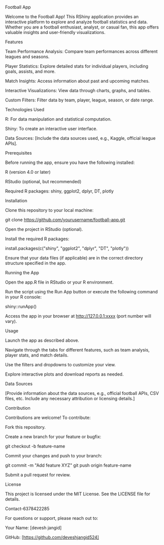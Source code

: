 Football App

Welcome to the Football App! This RShiny application provides an interactive platform to explore and analyze football statistics and data. Whether you are a football enthusiast, analyst, or casual fan, this app offers valuable insights and user-friendly visualizations.

Features

Team Performance Analysis: Compare team performances across different leagues and seasons.

Player Statistics: Explore detailed stats for individual players, including goals, assists, and more.

Match Insights: Access information about past and upcoming matches.

Interactive Visualizations: View data through charts, graphs, and tables.

Custom Filters: Filter data by team, player, league, season, or date range.

Technologies Used

R: For data manipulation and statistical computation.

Shiny: To create an interactive user interface.

Data Sources: [Include the data sources used, e.g., Kaggle, official league APIs].

Prerequisites

Before running the app, ensure you have the following installed:

R (version 4.0 or later)

RStudio (optional, but recommended)

Required R packages: shiny, ggplot2, dplyr, DT, plotly

Installation

Clone this repository to your local machine:

git clone https://github.com/yourusername/football-app.git

Open the project in RStudio (optional).

Install the required R packages:

install.packages(c("shiny", "ggplot2", "dplyr", "DT", "plotly"))

Ensure that your data files (if applicable) are in the correct directory structure specified in the app.

Running the App

Open the app.R file in RStudio or your R environment.

Run the script using the Run App button or execute the following command in your R console:

shiny::runApp()

Access the app in your browser at http://127.0.0.1:xxxx (port number will vary).

Usage

Launch the app as described above.

Navigate through the tabs for different features, such as team analysis, player stats, and match details.

Use the filters and dropdowns to customize your view.

Explore interactive plots and download reports as needed.

Data Sources

[Provide information about the data sources, e.g., official football APIs, CSV files, etc. Include any necessary attribution or licensing details.]

Contribution

Contributions are welcome! To contribute:

Fork this repository.

Create a new branch for your feature or bugfix:

git checkout -b feature-name

Commit your changes and push to your branch:

git commit -m "Add feature XYZ"
git push origin feature-name

Submit a pull request for review.

License

This project is licensed under the MIT License. See the LICENSE file for details.

Contact-6378422285

For questions or support, please reach out to:

Your Name: [devesh jangid]

GitHub: [https://github.com/deveshjangid524]


